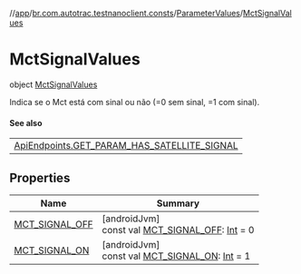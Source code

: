 //[app](../../../../index.md)/[br.com.autotrac.testnanoclient.consts](../../index.md)/[ParameterValues](../index.md)/[MctSignalValues](index.md)

# MctSignalValues

object [MctSignalValues](index.md)

Indica se o Mct está com sinal ou não (=0 sem sinal, =1 com sinal).

#### See also

| |
|---|
| [ApiEndpoints.GET_PARAM_HAS_SATELLITE_SIGNAL](../../-api-endpoints/-g-e-t_-p-a-r-a-m_-h-a-s_-s-a-t-e-l-l-i-t-e_-s-i-g-n-a-l.md) |

## Properties

| Name | Summary |
|---|---|
| [MCT_SIGNAL_OFF](-m-c-t_-s-i-g-n-a-l_-o-f-f.md) | [androidJvm]<br>const val [MCT_SIGNAL_OFF](-m-c-t_-s-i-g-n-a-l_-o-f-f.md): [Int](https://kotlinlang.org/api/latest/jvm/stdlib/kotlin/-int/index.html) = 0 |
| [MCT_SIGNAL_ON](-m-c-t_-s-i-g-n-a-l_-o-n.md) | [androidJvm]<br>const val [MCT_SIGNAL_ON](-m-c-t_-s-i-g-n-a-l_-o-n.md): [Int](https://kotlinlang.org/api/latest/jvm/stdlib/kotlin/-int/index.html) = 1 |
